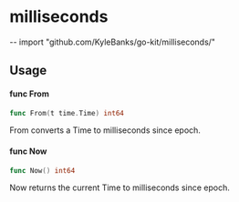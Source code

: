 # milliseconds
--
    import "github.com/KyleBanks/go-kit/milliseconds/"


## Usage

#### func  From

```go
func From(t time.Time) int64
```
From converts a Time to milliseconds since epoch.

#### func  Now

```go
func Now() int64
```
Now returns the current Time to milliseconds since epoch.
